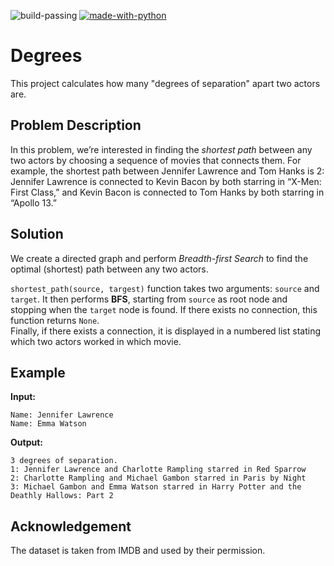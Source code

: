 ![build-passing](https://img.shields.io/badge/Build-passing-success?style=flat-square)
[![made-with-python](https://img.shields.io/badge/Made%20with-Python-informational?style=flat-square)](https://www.python.org/)


# Degrees

This project calculates how many "degrees of separation" apart two actors are.

## Problem Description
In this problem, we’re interested in finding the *shortest path* between any two actors by choosing a sequence of movies that connects them. For example, the shortest path between Jennifer Lawrence and Tom Hanks is 2: Jennifer Lawrence is connected to Kevin Bacon by both starring in “X-Men: First Class,” and Kevin Bacon is connected to Tom Hanks by both starring in “Apollo 13.”

## Solution
We create a directed graph and perform *Breadth-first Search* to find the optimal (shortest) path between any two actors.

`shortest_path(source, targest)` function takes two arguments: `source` and `target`. It then performs **BFS**, starting from `source` as root node and stopping when the `target` node is found. If there exists no connection, this function returns `None`.<br>
Finally, if there exists a connection, it is displayed in a numbered list stating which two actors worked in which movie.

## Example
**Input:**
```
Name: Jennifer Lawrence
Name: Emma Watson
```
**Output:**
```
3 degrees of separation.
1: Jennifer Lawrence and Charlotte Rampling starred in Red Sparrow
2: Charlotte Rampling and Michael Gambon starred in Paris by Night
3: Michael Gambon and Emma Watson starred in Harry Potter and the Deathly Hallows: Part 2
```

## Acknowledgement
The dataset is taken from IMDB and used by their permission.
